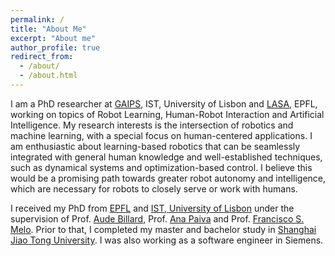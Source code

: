 ```yaml
---
permalink: /
title: "About Me"
excerpt: "About me"
author_profile: true
redirect_from: 
  - /about/
  - /about.html
---
```


I am a PhD researcher at [GAIPS](https://gaips.inesc-id.pt/), IST, University of Lisbon and [LASA](http://lasa.epfl.ch/), EPFL, working on topics of Robot Learning, Human-Robot Interaction and Artificial Intelligence. My research interests is the intersection  of robotics and machine learning, with a special focus on human-centered applications. I am enthusiastic about learning-based robotics that can be seamlessly integrated with general human knowledge and well-established techniques, such as dynamical systems and optimization-based control. I believe this would be a promising path towards greater robot autonomy and intelligence, which are necessary for robots to closely serve or work with humans. 

I received my PhD from [EPFL](https://www.epfl.ch/) and [IST, University of Lisbon](https://tecnico.ulisboa.pt/en/) under the supervision of Prof. [Aude Billard](http://lasa.epfl.ch/people/member.php?SCIPER=115671), Prof. [Ana Paiva](https://ana-paiva.com/) and Prof. [Francisco S. Melo](http://gaips.inesc-id.pt/~fmelo/). Prior to that, I completed my master and bachelor study in [Shanghai Jiao Tong University](https://www.sjtu.edu.cn/). I was also working as a software engineer in Siemens.


